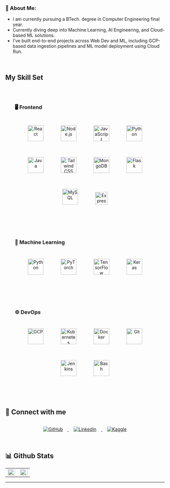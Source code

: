 ### 💫 About Me:

- I am currently pursuing a BTech. degree in Computer Engineering final year.  
- Currently diving deep into Machine Learning, AI Engineering, and Cloud-based ML solutions.  
- I've built end-to-end projects across Web Dev and ML, including GCP-based data ingestion pipelines and ML model deployment using Cloud Run.  

<br/>

## My Skill Set

<div style="display: flex; justify-content: space-between; flex-wrap: wrap;">

<div style="flex: 1; min-width: 300px; padding: 30px;">

### 🖥️ Frontend  
<div align="center">  
<a href="https://reactjs.org/" target="_blank"><img style="margin: 25px" src="https://profilinator.rishav.dev/skills-assets/react-original-wordmark.svg" alt="React" height="50" /></a>  
<a href="https://nodejs.org/" target="_blank"><img style="margin: 25px" src="https://profilinator.rishav.dev/skills-assets/nodejs-original-wordmark.svg" alt="Node.js" height="50" /></a>  
<a href="https://www.javascript.com/" target="_blank"><img style="margin: 25px" src="https://profilinator.rishav.dev/skills-assets/javascript-original.svg" alt="JavaScript" height="50" /></a>  
<a href="https://www.python.org/" target="_blank"><img style="margin: 25px" src="https://profilinator.rishav.dev/skills-assets/python-original.svg" alt="Python" height="50" /></a>  
<a href="https://www.java.com/" target="_blank"><img style="margin: 25px" src="https://profilinator.rishav.dev/skills-assets/java-original-wordmark.svg" alt="Java" height="50" /></a>  
<a href="https://www.tailwindcss.com/" target="_blank"><img style="margin: 25px" src="https://profilinator.rishav.dev/skills-assets/tailwindcss.svg" alt="Tailwind CSS" height="50" /></a>  
<a href="https://www.mongodb.com/" target="_blank"><img style="margin: 25px" src="https://profilinator.rishav.dev/skills-assets/mongodb-original-wordmark.svg" alt="MongoDB" height="50" /></a>  
<a href="https://flask.palletsprojects.com/" target="_blank"><img style="margin: 25px" src="https://raw.githubusercontent.com/Malhar-Bhensjariya/Tech-icons/main/assets/flask.png" alt="Flask" height="50" /></a>  
<a href="https://www.mysql.com/" target="_blank"><img style="margin: 25px" src="https://profilinator.rishav.dev/skills-assets/mysql-original-wordmark.svg" alt="MySQL" height="50" /></a>  
<a href="https://expressjs.com/" target="_blank"><img style="margin: 25px" src="https://raw.githubusercontent.com/Malhar-Bhensjariya/Tech-icons/main/assets/expressjs.png" alt="Express.js" height="40" /></a>
</div>

</div>

<div style="flex: 1; min-width: 300px; padding: 30px;">

### 🤖 Machine Learning  
<div align="center">  
<a href="https://www.python.org/" target="_blank"><img style="margin: 25px" src="https://profilinator.rishav.dev/skills-assets/python-original.svg" alt="Python" height="50" /></a>  
<a href="https://pytorch.org/" target="_blank"><img style="margin: 25px" src="https://profilinator.rishav.dev/skills-assets/pytorch-icon.svg" alt="PyTorch" height="50" /></a>  
<a href="https://www.tensorflow.org/" target="_blank"><img style="margin: 25px" src="https://profilinator.rishav.dev/skills-assets/tensorflow-icon.svg" alt="TensorFlow" height="50" /></a>  
<a href="https://keras.io/" target="_blank"><img style="margin: 25px" src="https://profilinator.rishav.dev/skills-assets/keras.png" alt="Keras" height="50" /></a>  
</div>

</div>

<div style="flex: 1; min-width: 300px; padding: 30px;">

### ⚙️ DevOps  
<div align="center">  
<a href="https://cloud.google.com/" target="_blank"><img style="margin: 25px" src="https://profilinator.rishav.dev/skills-assets/google_cloud-icon.svg" alt="GCP" height="50" /></a>  
<a href="https://kubernetes.io/" target="_blank"><img style="margin: 25px" src="https://profilinator.rishav.dev/skills-assets/kubernetes-icon.svg" alt="Kubernetes" height="50" /></a>  
<a href="https://www.docker.com/" target="_blank"><img style="margin: 25px" src="https://profilinator.rishav.dev/skills-assets/docker-original-wordmark.svg" alt="Docker" height="50" /></a>  
<a href="https://github.com/" target="_blank"><img style="margin: 25px" src="https://profilinator.rishav.dev/skills-assets/git-scm-icon.svg" alt="Git" height="50" /></a>  
<a href="https://www.jenkins.io/" target="_blank"><img style="margin: 25px" src="https://profilinator.rishav.dev/skills-assets/jenkins-icon.svg" alt="Jenkins" height="50" /></a>  
<a href="https://www.gnu.org/software/bash/" target="_blank"><img style="margin: 25px" src="https://raw.githubusercontent.com/Malhar-Bhensjariya/Tech-icons/main/assets/bash.png" alt="Bash" height="50" /></a>  
</div>

</div>

</div>

<br/>

## 🔗 Connect with me  

<div align="center">

<a href="https://github.com/Malhar-Bhensjariya" target="_blank">
<img src="https://img.shields.io/badge/github-%2324292e.svg?&style=for-the-badge&logo=github&logoColor=white" alt="GitHub" style="margin: 15px;" />
</a>

<a href="https://www.linkedin.com/in/malhar-bhensjariya-ab43932b5/" target="_blank">
<img src="https://img.shields.io/badge/linkedin-%231E77B5.svg?&style=for-the-badge&logo=linkedin&logoColor=white" alt="LinkedIn" style="margin: 15px;" />
</a>

<a href="https://www.kaggle.com/malharbhensjariya" target="_blank">
<img src="https://img.shields.io/badge/kaggle-%2344BAE8.svg?&style=for-the-badge&logo=kaggle&logoColor=white" alt="Kaggle" style="margin: 15px;" />
</a>  

</div>  

<br/>

## 📊 Github Stats  
<table><tr><td valign="top" width="50%">

<img src="https://github-readme-stats.vercel.app/api?username=Malhar-Bhensjariya&show_icons=true&count_private=true&hide_border=true" align="left" style="width: 100%" />

</td><td valign="top" width="50%">

<img src="https://github-readme-stats.vercel.app/api/top-langs/?username=Malhar-Bhensjariya&hide_border=true&layout=compact" align="left" style="width: 100%" />

</td></tr></table>

---
